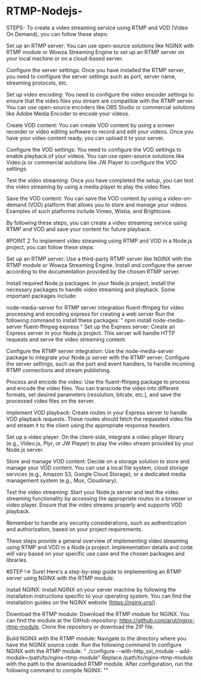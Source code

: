 # RTMP-Nodejs-

STEPS- 
To create a video streaming service using RTMP and VOD (Video On Demand), you can follow these steps:

Set up an RTMP server: You can use open-source solutions like NGINX with RTMP module or Wowza Streaming Engine to set up an RTMP server on your local machine or on a cloud-based server.

Configure the server settings: Once you have installed the RTMP server, you need to configure the server settings such as port, server name, streaming protocols, etc.

Set up video encoding: You need to configure the video encoder settings to ensure that the video files you stream are compatible with the RTMP server. You can use open-source encoders like OBS Studio or commercial solutions like Adobe Media Encoder to encode your videos.

Create VOD content: You can create VOD content by using a screen recorder or video editing software to record and edit your videos. Once you have your video content ready, you can upload it to your server.

Configure the VOD settings: You need to configure the VOD settings to enable playback of your videos. You can use open-source solutions like Video.js or commercial solutions like JW Player to configure the VOD settings.

Test the video streaming: Once you have completed the setup, you can test the video streaming by using a media player to play the video files.

Save the VOD content: You can save the VOD content by using a video-on-demand (VOD) platform that allows you to store and manage your videos. Examples of such platforms include Vimeo, Wistia, and Brightcove.

By following these steps, you can create a video streaming service using RTMP and VOD and save your content for future playback.


#POINT 2
To implement video streaming using RTMP and VOD in a Node.js project, you can follow these steps:

Set up an RTMP server: Use a third-party RTMP server like NGINX with the RTMP module or Wowza Streaming Engine. Install and configure the server according to the documentation provided by the chosen RTMP server.

Install required Node.js packages: In your Node.js project, install the necessary packages to handle video streaming and playback. Some important packages include:

node-media-server for RTMP server integration
fluent-ffmpeg for video processing and encoding
express for creating a web server
Run the following command to install these packages:    " npm install node-media-server fluent-ffmpeg express " 
Set up the Express server: Create an Express server in your Node.js project. This server will handle HTTP requests and serve the video streaming content.

Configure the RTMP server integration: Use the node-media-server package to integrate your Node.js server with the RTMP server. Configure the server settings, such as the port and event handlers, to handle incoming RTMP connections and stream publishing.

Process and encode the video: Use the fluent-ffmpeg package to process and encode the video files. You can transcode the video into different formats, set desired parameters (resolution, bitrate, etc.), and save the processed video files on the server.

Implement VOD playback: Create routes in your Express server to handle VOD playback requests. These routes should fetch the requested video file and stream it to the client using the appropriate response headers.

Set up a video player: On the client-side, integrate a video player library (e.g., Video.js, Plyr, or JW Player) to play the video stream provided by your Node.js server.

Store and manage VOD content: Decide on a storage solution to store and manage your VOD content. You can use a local file system, cloud storage services (e.g., Amazon S3, Google Cloud Storage), or a dedicated media management system (e.g., Mux, Cloudinary).

Test the video streaming: Start your Node.js server and test the video streaming functionality by accessing the appropriate routes in a browser or video player. Ensure that the video streams properly and supports VOD playback.

Remember to handle any security considerations, such as authentication and authorization, based on your project requirements.

These steps provide a general overview of implementing video streaming using RTMP and VOD in a Node.js project. Implementation details and code will vary based on your specific use case and the chosen packages and libraries.





#STEP !=>
Sure! Here's a step-by-step guide to implementing an RTMP server using NGINX with the RTMP module:

Install NGINX: Install NGINX on your server machine by following the installation instructions specific to your operating system. You can find the installation guides on the NGINX website (https://nginx.org/).

Download the RTMP module: Download the RTMP module for NGINX. You can find the module at the GitHub repository: https://github.com/arut/nginx-rtmp-module. Clone the repository or download the ZIP file.

Build NGINX with the RTMP module: 
Navigate to the directory where you have the NGINX source code.
Run the following command to configure NGINX with the RTMP module:  "  ./configure --with-http_ssl_module --add-module=/path/to/nginx-rtmp-module"
Replace /path/to/nginx-rtmp-module with the path to the downloaded RTMP module.
After configuration, run the following command to compile NGINX: ""
